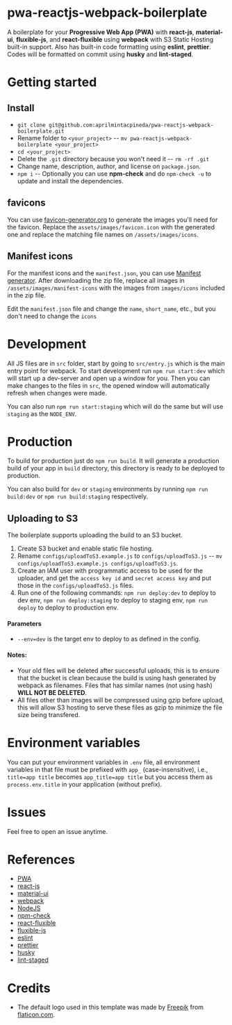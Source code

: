 # pwa-reactjs-webpack-boilerplate

A boilerplate for your **Progressive Web App (PWA)** with **react-js**, **material-ui**, **fluxible-js**, and **react-fluxible** using **webpack** with S3 Static Hosting built-in support. Also has built-in code formatting using **eslint**, **prettier**. Codes will be formatted on commit using **husky** and **lint-staged**.

# Getting started

## Install

- `git clone git@github.com:aprilmintacpineda/pwa-reactjs-webpack-boilerplate.git`
- Rename folder to `<your_project>` -- `mv pwa-reactjs-webpack-boilerplate <your_project>`
- `cd <your_project>`
- Delete the `.git` directory because you won't need it -- `rm -rf .git`
- Change name, description, author, and license on `package.json`.
- `npm i` -- Optionally you can use **npm-check** and do `npm-check -u` to update and install the dependencies.

## favicons

You can use [favicon-generator.org](https://www.favicon-generator.org/) to generate the images you'll need for the favicon. Replace the `assets/images/favicon.icon` with the generated one and replace the matching file names on `/assets/images/icons`.

## Manifest icons

For the manifest icons and the `manifest.json`, you can use [Manifest generator](https://app-manifest.firebaseapp.com/). After downloading the zip file, replace all images in `/assets/images/manifest-icons` with the images from `images/icons` included in the zip file.

Edit the `manifest.json` file and change the `name`, `short_name`, etc., but you don't need to change the `icons`

# Development

All JS files are in `src` folder, start by going to `src/entry.js` which is the main entry point for webpack. To start development run `npm run start:dev` which will start up a dev-server and open up a window for you. Then you can make changes to the files in `src`, the opened window will automatically refresh when changes were made.

You can also run `npm run start:staging` which will do the same but will use `staging` as the `NODE_ENV`.

# Production

To build for production just do `npm run build`. It will generate a production build of your app in `build` directory, this directory is ready to be deployed to production.

You can also build for `dev` or `staging` environments by running `npm run build:dev` or `npm run build:staging` respectively.

## Uploading to S3

The boilerplate supports uploading the build to an S3 bucket.

1. Create S3 bucket and enable static file hosting.
2. Rename `configs/uploadToS3.example.js` to `configs/uploadToS3.js` -- `mv configs/uploadToS3.example.js configs/uploadToS3.js`.
3. Create an IAM user with programmatic access to be used for the uploader, and get the `access key id` and `secret access key` and put those in the `configs/uploadToS3.js` files.
4. Run one of the following commands: `npm run deploy:dev` to deploy to dev env, `npm run deploy:staging` to deploy to staging env, `npm run deploy` to deploy to production env.

#### Parameters

- `--env=dev` is the target env to deploy to as defined in the config.

#### Notes:

- Your old files will be deleted after successful uploads, this is to ensure that the bucket is clean because the build is using hash generated by webpack as filenames. Files that has similar names (not using hash) **WILL NOT BE DELETED**.
- All files other than images will be compressed using gzip before upload, this will allow S3 hosting to serve these files as gzip to minimize the file size being transfered.

# Environment variables

You can put your environment variables in `.env` file, all environment variables in that file must be prefixed with `app_` (case-insensitive), i.e., `title=app title` becomes `app_title=app title` but you access them as `process.env.title` in your application (without prefix).

# Issues

Feel free to open an issue anytime.

# References

- [PWA](https://developer.mozilla.org/en-US/docs/Web/Progressive_web_apps#Core_PWA_guides)
- [react-js](https://reactjs.org/)
- [material-ui](http://material-ui.com/)
- [webpack](https://webpack.js.org/)
- [NodeJS](https://nodejs.org/)
- [npm-check](https://github.com/dylang/npm-check)
- [react-fluxible](https://github.com/aprilmintacpineda/react-fluxible)
- [fluxible-js](https://github.com/aprilmintacpineda/fluxible-js)
- [eslint](https://eslint.org/)
- [prettier](https://prettier.io/)
- [husky](https://github.com/typicode/husky)
- [lint-staged](https://github.com/okonet/lint-staged)

# Credits

- The default logo used in this template was made by [Freepik](https://www.flaticon.com/authors/freepik) from [flaticon.com](https://www.flaticon.com/).